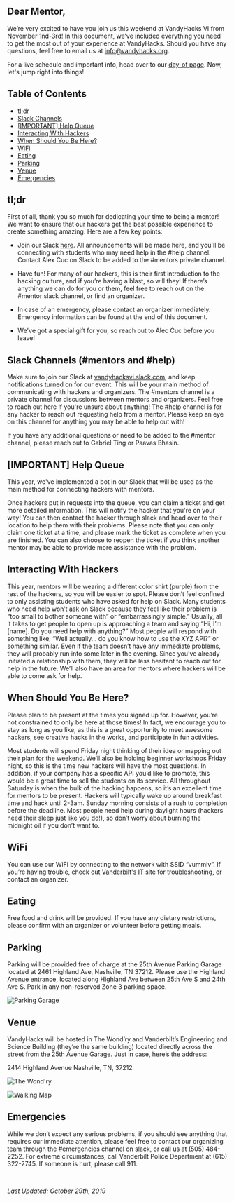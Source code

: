 ## Dear Mentor,

We’re very excited to have you join us this weekend at VandyHacks VI from November 1nd-3rd! In this document, we’ve included everything you need to get the most out of your experience at VandyHacks. Should you have any questions, feel free to email us at [info@vandyhacks.org](mailto:info@vandyhacks.org).

For a live schedule and important info, head over to our [day-of page](https://dayof.vandyhacks.org). Now, let's jump right into things!

## Table of Contents

- [tl;dr](#tl;dr)
- [Slack Channels](#slack-channels-mentors-and-help)
- [[IMPORTANT] Help Queue](#important-help-queue)
- [Interacting With Hackers](#interacting-with-hackers)
- [When Should You Be Here?](#when-should-you-be-here)
- [WiFi](#wifi)
- [Eating](#eating)
- [Parking](#parking)
- [Venue](#venue)
- [Emergencies](#emergencies)

## tl;dr

First of all, thank you so much for dedicating your time to being a mentor! We want to ensure that our hackers get the best possible experience to create something amazing. Here are a few key points:

- Join our Slack [here](https://vandyhacksvi.slack.com). All announcements will be made here, and you'll be connecting with students who may need help in the #help channel. Contact Alex Cuc on Slack to be added to the #mentors private channel.

- Have fun! For many of our hackers, this is their first introduction to the hacking culture, and if you’re having a blast, so will they! If there’s anything we can do for you or them, feel free to reach out on the #mentor slack channel, or find an organizer.

- In case of an emergency, please contact an organizer immediately. Emergency information can be found at the end of this document.

- We've got a special gift for you, so reach out to Alec Cuc before you leave!

## Slack Channels (#mentors and #help)

Make sure to join our Slack at [vandyhacksvi.slack.com](https://vandyhacksvi.slack.com), and keep notifications turned on for our event. This will be your main method of communicating with hackers and organizers. The #mentors channel is a private channel for discussions between mentors and organizers. Feel free to reach out here if you're unsure about anything! The #help channel is for any hacker to reach out requesting help from a mentor. Please keep an eye on this channel for anything you may be able to help out with!

If you have any additional questions or need to be added to the #mentor channel, please reach out to Gabriel Ting or Paavas Bhasin.

## [IMPORTANT] Help Queue

This year, we've implemented a bot in our Slack that will be used as the main method for connecting hackers with mentors.

Once hackers put in requests into the queue, you can claim a ticket and get more detailed information. This will notify the hacker that you're on your way! You can then contact the hacker through slack and head over to their location to help them with their problems. Please note that you can only claim one ticket at a time, and please mark the ticket as complete when you are finished. You can also choose to reopen the ticket if you think another mentor may be able to provide more assistance with the problem.

## Interacting With Hackers

This year, mentors will be wearing a different color shirt (purple) from the rest of the hackers, so you will be easier to spot. Please don’t feel confined to only assisting students who have asked for help on Slack. Many students who need help won’t ask on Slack because they feel like their problem is “too small to bother someone with” or “embarrassingly simple.” Usually, all it takes to get people to open up is approaching a team and saying “Hi, I’m [name]. Do you need help with anything?” Most people will respond with something like, “Well actually... do you know how to use the XYZ API?” or something similar. Even if the team doesn’t have any immediate problems, they will probably run into some later in the evening. Since you’ve already initiated a relationship with them, they will be less hesitant to reach out for help in the future. We’ll also have an area for mentors where hackers will be able to come ask for help.

## When Should You Be Here?

Please plan to be present at the times you signed up for. However, you’re not constrained to only be here at those times! In fact, we encourage you to stay as long as you like,  as this is a great opportunity to meet awesome hackers, see creative hacks in the works, and participate in fun activities.

Most students will spend Friday night thinking of their idea or mapping out their plan for the weekend. We’ll also be holding beginner workshops Friday night, so this is the time new hackers will have the most questions. In addition, if your company has a specific API you’d like to promote, this would be a great time to sell the students on its service. All throughout Saturday is when the bulk of the hacking happens, so it’s an excellent time for mentors to be present. Hackers will typically wake up around breakfast time and hack until 2-3am. Sunday morning consists of a rush to completion before the deadline. Most people need help during daylight hours (hackers need their sleep just like you do!), so don’t worry about burning the midnight oil if you don’t want to.

## WiFi

You can use our WiFi by connecting to the network with SSID “vummiv”. If you’re having trouble, check out [Vanderbilt's IT site](https://it.vanderbilt.edu/services/network/wireless/vu-guests.php) for troubleshooting, or contact an organizer.

## Eating

Free food and drink will be provided. If you have any dietary restrictions, please confirm with an organizer or volunteer before getting meals.

## Parking

Parking will be provided free of charge at the 25th Avenue Parking Garage located at 2461 Highland Ave, Nashville, TN 37212. Please use the Highland Avenue entrance, located along Highland Ave between 25th Ave S and 24th Ave S. Park in any non-reserved Zone 3 parking space.

![Parking Garage]()

## Venue

VandyHacks will be hosted in The Wond’ry and Vanderbilt’s Engineering and Science Building (they’re the same building) located directly across the street from the 25th Avenue Garage. Just in case, here’s the address:

2414 Highland Avenue Nashville, TN, 37212

![The Wond'ry]()

![Walking Map]()

## Emergencies

While we don’t expect any serious problems, if you should see anything that requires our immediate attention, please feel free to contact our organizing team through the #emergencies channel on slack, or call us at (505) 484-2252. For extreme circumstances, call Vanderbilt Police Department at (615) 322-2745. If someone is hurt, please call 911.

<br>

*Last Updated: October 29th, 2019*
